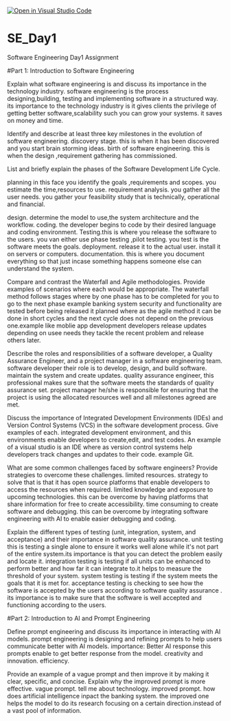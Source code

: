 [![Open in Visual Studio Code](https://classroom.github.com/assets/open-in-vscode-2e0aaae1b6195c2367325f4f02e2d04e9abb55f0b24a779b69b11b9e10269abc.svg)](https://classroom.github.com/online_ide?assignment_repo_id=18337954&assignment_repo_type=AssignmentRepo)
# SE_Day1
Software Engineering Day1 Assignment

#Part 1: Introduction to Software Engineering

Explain what software engineering is and discuss its importance in the technology industry.
software engineering is the process designing,building, testing and implementing software in a structured way.
its importance to the technology industry is it gives clients the privilege of getting better software,scalability such you can grow your systems. it saves on money and time.


Identify and describe at least three key milestones in the evolution of software engineering.
discovery stage. this is when it has been discovered and you start brain storming ideas.
birth of software engineering. this is when the design ,requirement gathering has commissioned.


List and briefly explain the phases of the Software Development Life Cycle.

planning in this face you identify the goals ,requirements and scopes. you estimate the time,resources to use.
requirement analysis. you gather all the user needs. you gather your feasibility study that is technically, operational and financial.

design. determine the model to use,the system architecture and the workflow.
coding. the developer begins to code by their desired language and coding environment.
Testing.this is where you release the software to the users. you van either use phase testing ,pilot testing. you test is the software meets the goals.
deployment. release it to the actual user. install it on servers or computers.
documentation. this is where you document everything so that just incase something happens someone else can understand the system.

Compare and contrast the Waterfall and Agile methodologies. Provide examples of scenarios where each would be appropriate.
The waterfall method follows stages where by one phase has to be completed for you to go to the next phase example banking system security and functionality are tested before being released it planned where as the agile method it can be done in short cycles and the next cycle does not depend on the previous one.example like moblie app development developers release updates depending on usee needs they tackle the recent problem and release others later.


Describe the roles and responsibilities of a software developer, a Quality Assurance Engineer, and a project manager in a software engineering team.
software developer their role is to develop, design, and build software. maintain the system and create updates.
quality assurance engineer, this professional makes sure that the software meets the standards of quality assurance set. 
project manager he/she is responsible for ensuring that the project is using the allocated resources well and all milestones agreed are met.


Discuss the importance of Integrated Development Environments (IDEs) and Version Control Systems (VCS) in the software development process. Give examples of each.
integrated development environment, and this environments enable developers to create,edit, and test codes. An example of a visual studio is an IDE where as version control systems help developers track changes and updates to their code. example Git.

What are some common challenges faced by software engineers? Provide strategies to overcome these challenges.
limited resources. strategy to solve that is that it has open source platforms that enable developers to access the resources when required.
limited knowledge and exposure to upcoming technologies. this can be overcome by having platforms that share information for free to create accessibility.
time consuming to create software and debugging. this can be overcome by integrating software engineering with AI to enable easier debugging and coding.

Explain the different types of testing (unit, integration, system, and acceptance) and their importance in software quality assurance.
unit testing this is testing a single alone to ensure it works well alone while it's not part of the entire system.its importance is that you can detect the problem easily and locate it.
integration testing is testing if all units can be enhanced to perform better and how far it can integrate to.it helps to measure the threshold of your system.
system testing is testing if the system meets the goals that it is met for.
acceptance testing is checking to see how the software is accepted by the users according to software quality assurance . its importance is to make sure that the software is well accepted and functioning according to the users.

#Part 2: Introduction to AI and Prompt Engineering


Define prompt engineering and discuss its importance in interacting with AI models.
prompt engineering is designing and refining prompts to help users communicate better with AI models.
importance:
Better AI response this prompts enable to get better response from the model.
creativity and innovation.
efficiency.

Provide an example of a vague prompt and then improve it by making it clear, specific, and concise. Explain why the improved prompt is more effective.
vague prompt. tell me about technology.
improved prompt. how does artificial intelligence inpact the banking system.
the improved one helps the model to do its research focusing on a certain direction.instead of a vast pool of information.

